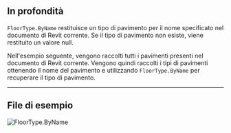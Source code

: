 ## In profondità
`FloorType.ByName` restituisce un tipo di pavimento per il nome specificato nel documento di Revit corrente. Se il tipo di pavimento non esiste, viene restituito un valore null.

Nell'esempio seguente, vengono raccolti tutti i pavimenti presenti nel documento di Revit corrente. Vengono quindi raccolti i tipi di pavimenti ottenendo il nome del pavimento e utilizzando `FloorType.ByName` per recuperare il tipo di pavimento.
___
## File di esempio

![FloorType.ByName](./Revit.Elements.FloorType.ByName_img.jpg)
